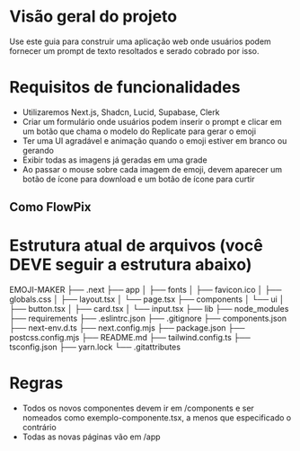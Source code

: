 # Visão geral do projeto

Use este guia para construir uma aplicação web onde usuários podem fornecer um prompt de texto resoltados e serado cobrado por isso.

# Requisitos de funcionalidades

- Utilizaremos Next.js, Shadcn, Lucid, Supabase, Clerk
- Criar um formulário onde usuários podem inserir o prompt e clicar em um botão que chama o modelo do Replicate para gerar o emoji
- Ter uma UI agradável e animação quando o emoji estiver em branco ou gerando
- Exibir todas as imagens já geradas em uma grade
- Ao passar o mouse sobre cada imagem de emoji, devem aparecer um botão de ícone para download e um botão de ícone para curtir

## Como FlowPix

# Estrutura atual de arquivos (você DEVE seguir a estrutura abaixo)

EMOJI-MAKER
├── .next
├── app
│ ├── fonts
│ ├── favicon.ico
│ ├── globals.css
│ ├── layout.tsx
│ └── page.tsx
├── components
│ └── ui
│ ├── button.tsx
│ ├── card.tsx
│ └── input.tsx
├── lib
├── node_modules
├── requirements
├── .eslintrc.json
├── .gitignore
├── components.json
├── next-env.d.ts
├── next.config.mjs
├── package.json
├── postcss.config.mjs
├── README.md
├── tailwind.config.ts
├── tsconfig.json
├── yarn.lock
└── .gitattributes

# Regras

- Todos os novos componentes devem ir em /components e ser nomeados como exemplo-componente.tsx, a menos que especificado o contrário
- Todas as novas páginas vão em /app
